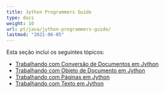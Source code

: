 ```yaml
---
title: Jython Programmers Guide
type: docs
weight: 10
url: pt/java/jython-programmers-guide/
lastmod: "2021-06-05"
---
```


Esta seção inclui os seguintes tópicos:

- [Trabalhando com Conversão de Documentos em Jython](/pdf/java/working-with-document-conversion-in-jython/)
- [Trabalhando com Objeto de Documento em Jython](/pdf/java/working-with-document-object-in-jython/)
- [Trabalhando com Páginas em Jython](/pdf/java/working-with-pages-in-jython/)
- [Trabalhando com Texto em Jython](/pdf/java/working-with-text-in-jython/)